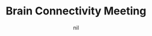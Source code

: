 ---
title: "Brain Connectivity Meeting"
project_id: 
date: nil
conference_id: ""
presenters:
   - peter_bandettini
summary: "<p>Brain Connectivity Meeting, Boca Raton, FL</p>"
file: /assets/presentations/T167.ppt
filename: T167.ppt
layout: presentation
---